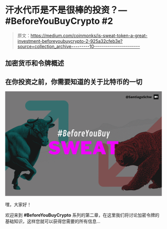# 汗水代币是不是很棒的投资？— #BeforeYouBuyCrypto #2

> 原文：<https://medium.com/coinmonks/is-sweat-token-a-great-investment-beforeyoubuycrypto-2-925a32cfeb3e?source=collection_archive---------10----------------------->

## 加密货币和令牌概述

## 在你投资之前，你需要知道的关于比特币的一切

![](img/91d55e251feb7c96b873c8239a0e7f92.png)

嘿，大家好！

欢迎来到 **#BeforeYouBuyCrypto** 系列的第二章，在这里我们将讨论加密令牌的基础知识，这样您就可以获得您需要的所有信息…